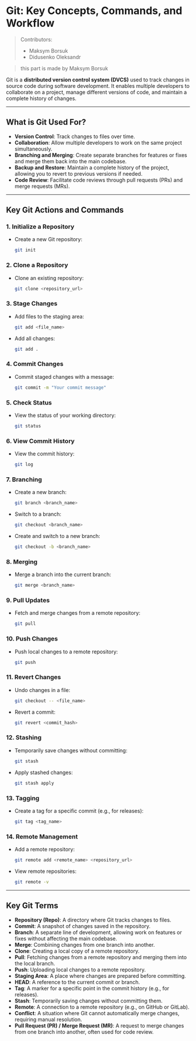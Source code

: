 # Git: Key Concepts, Commands, and Workflow

> Contributors:  
> - Maksym Borsuk  
> - Didusenko Oleksandr

>this part is made by Maksym Borsuk 

Git is a **distributed version control system (DVCS)** used to track changes in source code during software development. It enables multiple developers to collaborate on a project, manage different versions of code, and maintain a complete history of changes.

---

## What is Git Used For?

- **Version Control**: Track changes to files over time.
- **Collaboration**: Allow multiple developers to work on the same project simultaneously.
- **Branching and Merging**: Create separate branches for features or fixes and merge them back into the main codebase.
- **Backup and Restore**: Maintain a complete history of the project, allowing you to revert to previous versions if needed.
- **Code Review**: Facilitate code reviews through pull requests (PRs) and merge requests (MRs).

---

## Key Git Actions and Commands

### 1. **Initialize a Repository**
   - Create a new Git repository:
     ```bash
     git init
     ```

### 2. **Clone a Repository**
   - Clone an existing repository:
     ```bash
     git clone <repository_url>
     ```

### 3. **Stage Changes**
   - Add files to the staging area:
     ```bash
     git add <file_name>
     ```
   - Add all changes:
     ```bash
     git add .
     ```

### 4. **Commit Changes**
   - Commit staged changes with a message:
     ```bash
     git commit -m "Your commit message"
     ```

### 5. **Check Status**
   - View the status of your working directory:
     ```bash
     git status
     ```

### 6. **View Commit History**
   - View the commit history:
     ```bash
     git log
     ```

### 7. **Branching**
   - Create a new branch:
     ```bash
     git branch <branch_name>
     ```
   - Switch to a branch:
     ```bash
     git checkout <branch_name>
     ```
   - Create and switch to a new branch:
     ```bash
     git checkout -b <branch_name>
     ```

### 8. **Merging**
   - Merge a branch into the current branch:
     ```bash
     git merge <branch_name>
     ```

### 9. **Pull Updates**
   - Fetch and merge changes from a remote repository:
     ```bash
     git pull
     ```

### 10. **Push Changes**
   - Push local changes to a remote repository:
     ```bash
     git push
     ```

### 11. **Revert Changes**
   - Undo changes in a file:
     ```bash
     git checkout -- <file_name>
     ```
   - Revert a commit:
     ```bash
     git revert <commit_hash>
     ```

### 12. **Stashing**
   - Temporarily save changes without committing:
     ```bash
     git stash
     ```
   - Apply stashed changes:
     ```bash
     git stash apply
     ```

### 13. **Tagging**
   - Create a tag for a specific commit (e.g., for releases):
     ```bash
     git tag <tag_name>
     ```

### 14. **Remote Management**
   - Add a remote repository:
     ```bash
     git remote add <remote_name> <repository_url>
     ```
   - View remote repositories:
     ```bash
     git remote -v
     ```

---

## Key Git Terms

- **Repository (Repo)**: A directory where Git tracks changes to files.
- **Commit**: A snapshot of changes saved in the repository.
- **Branch**: A separate line of development, allowing work on features or fixes without affecting the main codebase.
- **Merge**: Combining changes from one branch into another.
- **Clone**: Creating a local copy of a remote repository.
- **Pull**: Fetching changes from a remote repository and merging them into the local branch.
- **Push**: Uploading local changes to a remote repository.
- **Staging Area**: A place where changes are prepared before committing.
- **HEAD**: A reference to the current commit or branch.
- **Tag**: A marker for a specific point in the commit history (e.g., for releases).
- **Stash**: Temporarily saving changes without committing them.
- **Remote**: A connection to a remote repository (e.g., on GitHub or GitLab).
- **Conflict**: A situation where Git cannot automatically merge changes, requiring manual resolution.
- **Pull Request (PR) / Merge Request (MR)**: A request to merge changes from one branch into another, often used for code review.

